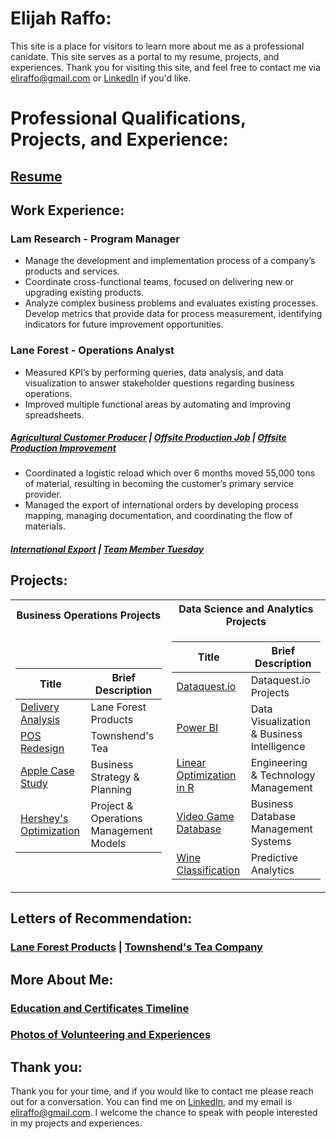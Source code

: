 # Elijah Raffo:  
This site is a place for visitors to learn more about me as a professional canidate. This site serves as a portal to my resume, projects, and experiences. Thank you for visiting this site, and feel free to contact me via <eliraffo@gmail.com> or [LinkedIn](https://www.linkedin.com/in/eliraffo/) if you'd like.

# Professional Qualifications, Projects, and Experience:
## [Resume](eliraffo.github.io/Resume_ERaffo(2020).pdf)

## Work Experience:

### Lam Research - Program Manager
- Manage the development and implementation process of a company’s products and services. 
- Coordinate cross-functional teams, focused on delivering new or upgrading existing products.
- Analyze complex business problems and evaluates existing processes. Develop metrics that provide data for process measurement, identifying indicators for future improvement opportunities.

### Lane Forest - Operations Analyst
- Measured KPI’s by performing queries, data analysis, and data visualization to answer stakeholder questions regarding business operations.
- Improved multiple functional areas by automating and improving spreadsheets.

##### [Agricultural Customer Producer](PortfolioPDFs/AgCustPortfolio.pdf)  |  [Offsite Production Job](PortfolioPDFs/OSPjobPortfolio.pdf)  |  [Offsite Production Improvement](PortfolioPDFs/OSPPortfolio.pdf)

- Coordinated a logistic reload which over 6 months moved 55,000 tons of material, resulting in becoming the customer’s primary service provider.
- Managed the export of international orders by developing process mapping, managing documentation, and coordinating the flow of materials.

##### [International Export](PortfolioPDFs/ExportPortfolio.pdf)  |  [Team Member Tuesday](https://www.facebook.com/LaneForestProducts/photos/pcb.2154183404640183/2154183297973527/?type=3&theater)

## Projects:

<table>
<tr><th> Business Operations Projects </th><th> Data Science and Analytics Projects </th></tr>
<tr><td>

| Title | Brief Description |
| --- | --- |
| [Delivery Analysis](PortfolioPDFs/DeliveryPortfolio.pdf) | Lane Forest Products |
| [POS Redesign](PortfolioPDFs/TownshendsPortfolio.pdf) | Townshend's Tea |
| [Apple Case Study](eliraffo.github.io/BA453/BA453_GroupCaseAnaly_Apple_ERaffo.pdf) | Business Strategy & Planning |
| [Hershey's Optimization](eliraffo.github.io/OBA466) | Project & Operations Management Models | 

</td><td>
  
| Title | Brief Description |
| --- | --- |
| [Dataquest.io](eliraffo.github.io/dataquest.io) | Dataquest.io Projects |
| [Power BI](eliraffo.github.io/ISQA521) | Data Visualization & Business Intelligence |
| [Linear Optimization in R](eliraffo.github.io/ETM540/LinearOptimizationR_PSU.pdf) | Engineering & Technology Management |
| [Video Game Database](eliraffo.github.io/OBA444) | Business Database Management Systems |
| [Wine Classification](eliraffo.github.io/OBA410) | Predictive Analytics |

</td></tr> </table>


## Letters of Recommendation:
### [Lane Forest Products](PortfolioPDFs/LOR_LaneForest.PDF)  |  [Townshend's Tea Company](PortfolioPDFs/LOR_Townshends.PDF)

## More About Me:  
### [Education and Certificates Timeline](PortfolioPDFs/Timeline_Certificates.pdf)
### [Photos of Volunteering and Experiences](eliraffo.github.io/Photos)

## Thank you:
Thank you for your time, and if you would like to contact me please reach out for a conversation. You can find me on [LinkedIn](https://www.linkedin.com/in/eliraffo/), and my email is <eliraffo@gmail.com>. I welcome the chance to speak with people interested in my projects and experiences.
